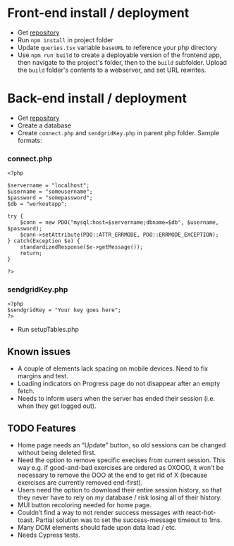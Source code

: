 # Front-end install / deployment

- Get [repository](https://github.com/Jerrad-Johnson/WorkoutAppRedo)
- Run `npm install` in project folder
- Update `queries.tsx` variable `baseURL` to reference your php directory
- Use `npm run build` to create a deployable version of the frontend app, then navigate to the project's folder, then to the `build` subfolder. Upload the `build` folder's contents to a webserver, and set URL rewrites.

# Back-end install / deployment

- Get [repository](https://github.com/Jerrad-Johnson/WorkoutAppBackend)
- Create a database
- Create `connect.php` and `sendgridKey.php` in parent php folder. Sample formats:
### connect.php
```
<?php

$servername = "localhost";
$username = "someusername";
$password = "somepassword";
$db = "workoutapp";

try {
    $conn = new PDO("mysql:host=$servername;dbname=$db", $username, $password);
    $conn->setAttribute(PDO::ATTR_ERRMODE, PDO::ERRMODE_EXCEPTION);
} catch(Exception $e) {
    standardizedResponse($e->getMessage());
    return;
}

?>
```
### sendgridKey.php
```
<?php
$sendgridKey = "Your key goes here";
?>
```
- Run setupTables.php

## Known issues

- A couple of elements lack spacing on mobile devices. Need to fix margins and test.
- Loading indicators on Progress page do not disappear after an empty fetch.
- Needs to inform users when the server has ended their session (i.e. when they get logged out).

## TODO Features
- Home page needs an “Update” button, so old sessions can be changed without being deleted first.
- Need the option to remove specific execises from current session. This way e.g. if good-and-bad exercises are ordered as OXOOO, it won’t be necessary to remove the OOO at the end to get rid of X (because exercises are currently removed end-first).
- Users need the option to download their entire session history, so that they never have to rely on my database / risk losing all of their history.
- MUI button recoloring needed for home page.
- Couldn’t find a way to not render success messages with react-hot-toast. Partial solution was to set the success-message timeout to 1ms.
- Many DOM elements should fade upon data load / etc.
- Needs Cypress tests.
